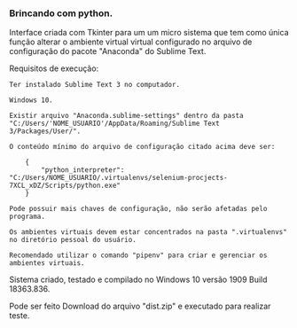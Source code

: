 ### Brincando com python.

Interface criada com Tkinter para um um micro sistema que tem como única função alterar o ambiente virtual virtual configurado no arquivo de configuração do pacote "Anaconda" do Sublime Text.

Requisitos de execução:
	
	Ter instalado Sublime Text 3 no computador.

	Windows 10.

	Existir arquivo "Anaconda.sublime-settings" dentro da pasta "C:/Users/'NOME_USUARIO'/AppData/Roaming/Sublime Text 3/Packages/User/".

	O conteúdo mínimo do arquivo de configuração citado acima deve ser:

		{
			"python_interpreter": "C:/Users/NOME_USUARIO/.virtualenvs/selenium-procjects-7XCL_xDZ/Scripts/python.exe"
		}
		
	Pode possuir mais chaves de configuração, não serão afetadas pelo programa.
	
	Os ambientes virtuais devem estar concentrados na pasta ".virtualenvs" no diretório pessoal do usuário.
	
	Recomendado utilizar o comando "pipenv" para criar e gerenciar os ambientes virtuais.

Sistema criado, testado e compilado no Windows 10 versão 1909 Build 18363.836.

Pode ser feito Download do arquivo "dist.zip" e executado para realizar teste.
